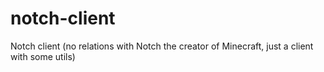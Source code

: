 # notch-client
Notch client (no relations with Notch the creator of Minecraft, just a client with some utils)
